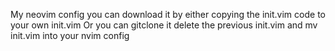 My neovim config you can download it by either copying the init.vim code to your own init.vim
Or you can gitclone it delete the previous init.vim and mv init.vim into your nvim config
